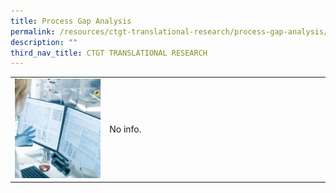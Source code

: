 ```yaml
---
title: Process Gap Analysis
permalink: /resources/ctgt-translational-research/process-gap-analysis/
description: ""
third_nav_title: CTGT TRANSLATIONAL RESEARCH
---
```

<table>
	<tbody>
		<tr>
			<td style="width:30%">
				<img src="/images/Resources/CGMP%20Guidelines/shutterstock_1073659382.jpg">
			</td>
			<td style="width:70%">
				No info.
			</td>
		</tr>
	</tbody>
	</table>